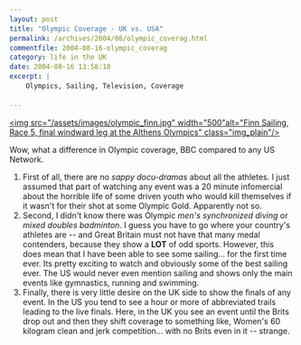 ```yaml
---
layout: post
title: "Olympic Coverage - UK vs. USA"
permalink: /archives/2004/08/olympic_coverag.html
commentfile: 2004-08-16-olympic_coverag
category: life in the UK
date: 2004-08-16 13:58:18
excerpt: |
    Olympics, Sailing, Television, Coverage

---
```


<a href="/assets/images/olympic_finn.jpg"><img src="/assets/images/olympic_finn.jpg" width="500"alt="Finn Sailing, Race 5, final windward leg at the Althens Olympics" class="img_plain"/></a>

Wow, what a difference in Olympic coverage, BBC compared to any US Network.

1.  First of all, there are no *sappy docu-dramas* about all the athletes. I just assumed that part of watching any event was a 20 minute infomercial about the horrible life of some driven youth who would kill themselves if it wasn't for their shot at some Olympic Gold. Apparently not so.
2.  Second, I didn't know there was Olympic *men's synchronized diving* or *mixed doubles badminton*. I guess you have to go where your country's athletes are -- and Great Britain must not have that many medal contenders, because they show a **LOT** of odd sports. However, this does mean that I have been able to see some sailing... for the first time ever. Its pretty exciting to watch and obviously some of the best sailing ever. The US would never even mention sailing and shows only the main events like gymnastics, running and swimming.
3.  Finally, there is very little desire on the UK side to show the finals of any event. In the US you tend to see a hour or more of abbreviated trails leading to the live finals. Here, in the UK you see an event until the Brits drop out and then they shift coverage to something like, Women's 60 kilogram clean and jerk competition... with no Brits even in it -- strange.
